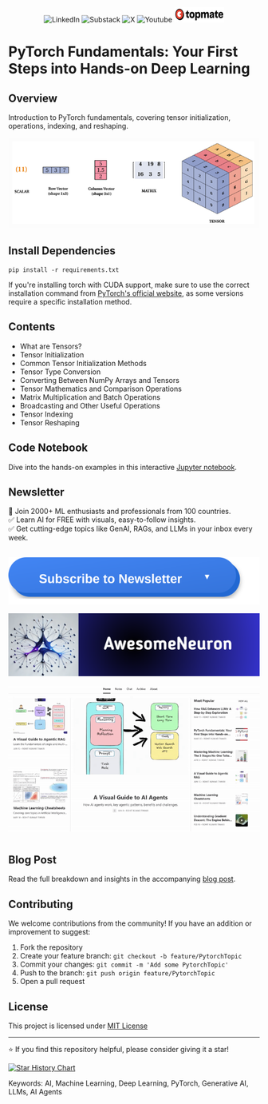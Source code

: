 <p align="center">
  <a href="https://www.linkedin.com/in/analyticalrohit" style="text-decoration:none;">
    <img src="https://img.shields.io/badge/linkedin-%230077B5.svg?style=for-the-badge&logo=linkedin&logoColor=white" alt="LinkedIn">
  </a>
  <a href="https://awesomeneuron.substack.com/" style="text-decoration:none;">
    <img src="https://img.shields.io/badge/Substack-%23006f5c.svg?style=for-the-badge&logo=substack&logoColor=FF6719" alt="Substack">
  </a>
   <a href="https://x.com/_rohit_tiwari_" style="text-decoration:none;">
    <img src="https://img.shields.io/badge/X-%23000000.svg?style=for-the-badge&logo=X&logoColor=white" alt="X">
  </a>
     <a href="https://www.youtube.com/@awesomeneuron?sub_confirmation=1" style="text-decoration:none;">
    <img src="https://img.shields.io/badge/YouTube-%23FF0000.svg?style=for-the-badge&logo=YouTube&logoColor=white" alt="Youtube">
  </a>
     <a href="https://topmate.io/analyticalrohit" style="text-decoration:none;">
    <img src="https://raw.githubusercontent.com/analyticalrohit/analyticalrohit/refs/heads/main/assets/topmate_logo.png" alt="Topmate">
  </a>
</p>

# PyTorch Fundamentals: Your First Steps into Hands-on Deep Learning

## Overview  
Introduction to PyTorch fundamentals, covering tensor initialization, operations, indexing, and reshaping.

![image](./assets/tensor.png)

## Install Dependencies
```
pip install -r requirements.txt
```
If you're installing torch with CUDA support, make sure to use the correct installation command from [PyTorch's official website](https://pytorch.org/get-started/locally/), as some versions require a specific installation method.

## Contents

- What are Tensors?
- Tensor Initialization
- Common Tensor Initialization Methods
- Tensor Type Conversion
- Converting Between NumPy Arrays and Tensors
- Tensor Mathematics and Comparison Operations
- Matrix Multiplication and Batch Operations
- Broadcasting and Other Useful Operations
- Tensor Indexing
- Tensor Reshaping

## Code Notebook

Dive into the hands-on examples in this interactive [Jupyter notebook](pytorch_fundamentals.ipynb). 

## Newsletter
<div style="text-align: left;">
📌 Join 2000+ ML enthusiasts and professionals from 100 countries.<br>
✅ Learn AI for FREE with visuals, easy-to-follow insights.<br>
✅ Get cutting-edge topics like GenAI, RAGs, and LLMs in your inbox every week.
</div>
<br>
<div align="center">

[![Subscribe to AwesomeNeuron Newsletter](https://raw.githubusercontent.com/analyticalrohit/analyticalrohit/5ab83e498b11eefe57c91bc4f4cac10414276920/assets/subscribe_button.svg)](https://awesomeneuron.substack.com/)

</div>
<div style="text-align: left;">
    <a href="https://awesomeneuron.substack.com/">
        <img src="https://raw.githubusercontent.com/analyticalrohit/analyticalrohit/refs/heads/main/assets/awesomeneuron_logo.png" alt="AwesomeNeuron Newsletter">
</div>
<p align="center">
  <a href="https://awesomeneuron.substack.com/">
    <img src="https://raw.githubusercontent.com/analyticalrohit/analyticalrohit/refs/heads/main/assets/awesomeneuron_blog.gif" alt="AwesomeNeuron Newsletter">
  </a>
</p>

## Blog Post

Read the full breakdown and insights in the accompanying [blog post](https://awesomeneuron.substack.com/p/pytorch-fundamentals-your-first-steps).

## Contributing

We welcome contributions from the community! If you have an addition or improvement to suggest:

1. Fork the repository
2. Create your feature branch: `git checkout -b feature/PytorchTopic`
3. Commit your changes: `git commit -m 'Add some PytorchTopic'`
4. Push to the branch: `git push origin feature/PytorchTopic`
5. Open a pull request

## License

This project is licensed under [MIT License](./LICENSE)

---

⭐️ If you find this repository helpful, please consider giving it a star!

[![Star History Chart](https://api.star-history.com/svg?repos=analyticalrohit/pytorch_fundamentals&type=Date)](https://www.star-history.com/#analyticalrohit/pytorch_fundamentals&Date)

Keywords: AI, Machine Learning, Deep Learning, PyTorch, Generative AI, LLMs, AI Agents